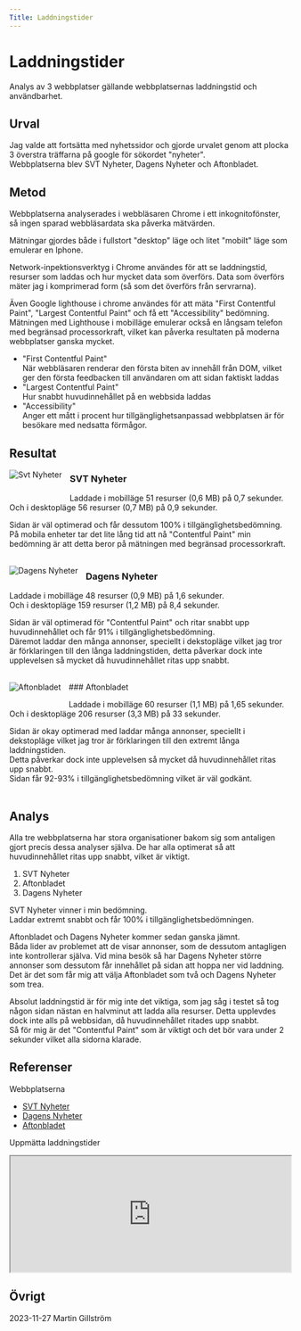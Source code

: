 ```yaml
---
Title: Laddningstider
---
```


Laddningstider
=======================

Analys av 3 webbplatser gällande webbplatsernas laddningstid och användbarhet.

Urval
-----------------------

Jag valde att fortsätta med nyhetssidor och gjorde urvalet genom att plocka 3 överstra träffarna på google för sökordet "nyheter".  
Webbplatserna blev SVT Nyheter, Dagens Nyheter och Aftonbladet.

Metod
-----------------------

Webbplatserna analyserades i webbläsaren Chrome i ett inkognitofönster, så ingen sparad webbläsardata ska påverka mätvärden.

Mätningar gjordes både i fullstort "desktop" läge och litet "mobilt" läge som emulerar en Iphone.

Network-inpektionsverktyg i Chrome användes för att se laddningstid, resurser som laddas och hur mycket data som överförs.
Data som överförs mäter jag i komprimerad form (så som det överförs från servrarna).

Även Google lighthouse i chrome användes för att mäta "First Contentful Paint", "Largest Contentful Paint" och få ett "Accessibility" bedömning. Mätningen med Lighthouse i mobilläge emulerar också en långsam telefon med begränsad processorkraft, vilket kan påverka resultaten på moderna webbplatser ganska mycket.
- "First Contentful Paint"  
    När webbläsaren renderar den första biten av innehåll från DOM, vilket ger den första feedbacken till användaren om att sidan faktiskt laddas
- "Largest Contentful Paint"  
    Hur snabbt huvudinnehållet på en webbsida laddas
- "Accessibility"  
    Anger ett mått i procent hur tillgänglighetsanpassad webbplatsen är för besökare med nedsatta förmågor.


Resultat
-----------------------

<a href="%base_url%/image/analysis/svt.png" title="Skärmdump Svt Nyheter">
<img alt="Svt Nyheter" src="%base_url%/image/analysis/svt.png?h=200&w=200&crop-to-fit" style="float: left;margin: 0 1em 2em 0;clear: both;">
</a>

### SVT Nyheter

Laddade i mobilläge 51 resurser (0,6 MB) på 0,7 sekunder.  
Och i desktopläge 56 resurser (0,7 MB) på 0,9 sekunder.

Sidan är väl optimerad och får dessutom 100% i tillgänglighetsbedömning.  
På mobila enheter tar det lite lång tid att nå "Contentful Paint" min bedömning är att detta beror på mätningen med begränsad processorkraft.  
<br style="clear: both;">

<a href="%base_url%/image/analysis/dn.png" title="Skärmdump Dagens Nyheter">
<img alt="Dagens Nyheter" src="%base_url%/image/analysis/dn.png?h=200&w=200&crop-to-fit" style="float: left;margin: 0 1em 2em 0;clear: both;">
</a>

### Dagens Nyheter

Laddade i mobilläge 48 resurser (0,9 MB) på 1,6 sekunder.  
Och i desktopläge 159 resurser (1,2 MB) på 8,4 sekunder.

Sidan är väl optimerad för "Contentful Paint" och ritar snabbt upp huvudinnehållet och får 91% i tillgänglighetsbedömning.  
Däremot laddar den många annonser, speciellt i dekstopläge vilket jag tror är förklaringen till den långa laddningstiden, detta påverkar dock inte upplevelsen så mycket då huvudinnehållet ritas upp snabbt.  
<br style="clear: both;">

<a href="%base_url%/image/analysis/aftonbladet.png" title="Skärmdump Aftonbladet">
<img alt="Aftonbladet" src="%base_url%/image/analysis/aftonbladet.png?h=200&w=200&crop-to-fit" style="float: left;margin: 0 1em 2em 0;clear: both;">
</a>
### Aftonbladet

Laddade i mobilläge 60 resurser (1,1 MB) på 1,65 sekunder.  
Och i desktopläge 206 resurser (3,3 MB) på 33 sekunder.

Sidan är okay optimerad med laddar många annonser, speciellt i dekstopläge vilket jag tror är förklaringen till den extremt långa laddningstiden.  
Detta påverkar dock inte upplevelsen så mycket då huvudinnehållet ritas upp snabbt.  
Sidan får 92-93% i tillgänglighetsbedömning vilket är väl godkänt.  
<br style="clear: both;">

Analys
-----------------------

Alla tre webbplatserna har stora organisationer bakom sig som antaligen gjort precis dessa analyser själva.
De har alla optimerat så att huvudinnehållet ritas upp snabbt, vilket är viktigt.

1. SVT Nyheter
2. Aftonbladet
3. Dagens Nyheter

SVT Nyheter vinner i min bedömning.  
Laddar extremt snabbt och får 100% i tillgänglighetsbedömningen.

Aftonbladet och Dagens Nyheter kommer sedan ganska jämnt.  
Båda lider av problemet att de visar annonser, som de dessutom antagligen inte kontrollerar själva.
Vid mina besök så har Dagens Nyheter större annonser som dessutom får innehållet på sidan att hoppa ner vid laddning.
Det är det som får mig att välja Aftonbladet som två och Dagens Nyheter som trea.

Absolut laddningstid är för mig inte det viktiga, som jag såg i testet så tog någon sidan nästan en halvminut att ladda alla resurser.
Detta upplevdes dock inte alls på webbsidan, då huvudinnehållet ritades upp snabbt.  
Så för mig är det "Contentful Paint" som är viktigt och det bör vara under 2 sekunder vilket alla sidorna klarade.

Referenser
-----------------------

Webbplatserna
* [SVT Nyheter](https://www.svt.se/)
* [Dagens Nyheter](https://www.dn.se/)
* [Aftonbladet](https://www.aftonbladet.se/nyheter)

Uppmätta laddningstider
<iframe src="https://docs.google.com/spreadsheets/d/e/2PACX-1vSu_SYCpx8tskS9iK7WvTUkfwrEIoFCS7WXmh8rXNVX135B5fe3vqL6sMCQB4qGT7ElHfaBWCJRK13W/pubhtml?gid=0&amp;single=true&amp;widget=true&amp;headers=false" style="width: 100%;height: 13rem;" title="Uppmätta laddningstider"></iframe>

Övrigt
-----------------------

2023-11-27 Martin Gillström 